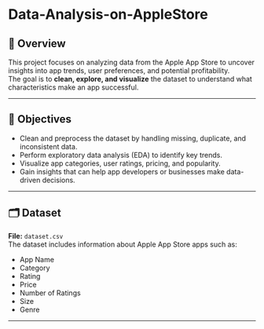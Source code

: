 # Data-Analysis-on-AppleStore

## 🧠 Overview
This project focuses on analyzing data from the Apple App Store to uncover insights into app trends, user preferences, and potential profitability.  
The goal is to **clean, explore, and visualize** the dataset to understand what characteristics make an app successful.

---

## 🎯 Objectives
- Clean and preprocess the dataset by handling missing, duplicate, and inconsistent data.  
- Perform exploratory data analysis (EDA) to identify key trends.  
- Visualize app categories, user ratings, pricing, and popularity.  
- Gain insights that can help app developers or businesses make data-driven decisions.

---

## 🗂 Dataset
**File:** `dataset.csv`  
The dataset includes information about Apple App Store apps such as:
- App Name  
- Category  
- Rating  
- Price  
- Number of Ratings  
- Size  
- Genre  

---

